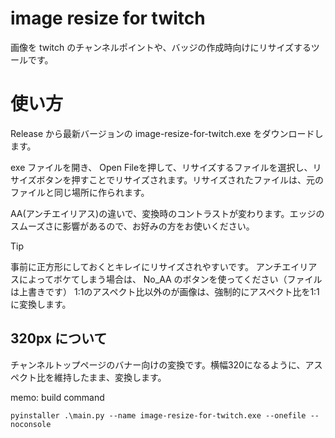 # image resize for twitch
画像を twitch のチャンネルポイントや、バッジの作成時向けにリサイズするツールです。

# 使い方
Release から最新バージョンの image-resize-for-twitch.exe をダウンロードします。

exe ファイルを開き、 Open Fileを押して、リサイズするファイルを選択し、リサイズボタンを押すことでリサイズされます。リサイズされたファイルは、元のファイルと同じ場所に作られます。

AA(アンチエイリアス)の違いで、変換時のコントラストが変わります。エッジのスムーズさに影響があるので、お好みの方をお使いください。

> [!TIP]
> 事前に正方形にしておくとキレイにリサイズされやすいです。
> アンチエイリアスによってボケてしまう場合は、 No_AA のボタンを使ってください（ファイルは上書きです）
> 1:1のアスペクト比以外のが画像は、強制的にアスペクト比を1:1に変換します。

## 320px について
チャンネルトップページのバナー向けの変換です。横幅320になるように、アスペクト比を維持したまま、変換します。

memo: build command
```
pyinstaller .\main.py --name image-resize-for-twitch.exe --onefile --noconsole
```